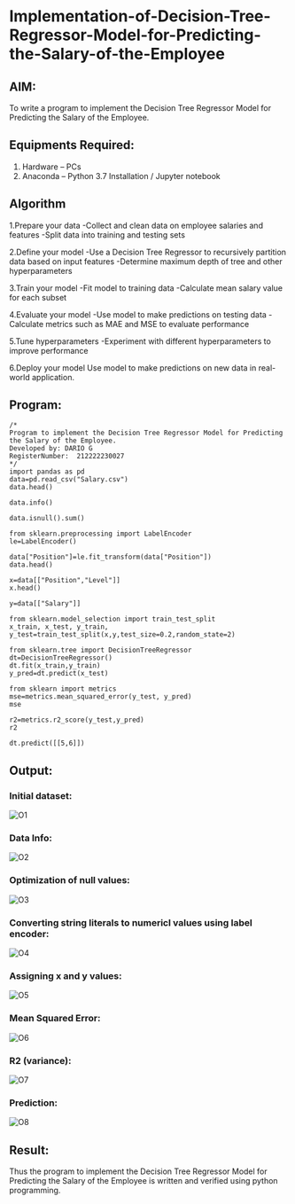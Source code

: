 # Implementation-of-Decision-Tree-Regressor-Model-for-Predicting-the-Salary-of-the-Employee

## AIM:
To write a program to implement the Decision Tree Regressor Model for Predicting the Salary of the Employee.

## Equipments Required:
1. Hardware – PCs
2. Anaconda – Python 3.7 Installation / Jupyter notebook

## Algorithm
1.Prepare your data
-Collect and clean data on employee salaries and features
-Split data into training and testing sets

2.Define your model
-Use a Decision Tree Regressor to recursively partition data based on input features
-Determine maximum depth of tree and other hyperparameters

3.Train your model
-Fit model to training data
-Calculate mean salary value for each subset

4.Evaluate your model
-Use model to make predictions on testing data
-Calculate metrics such as MAE and MSE to evaluate performance

5.Tune hyperparameters
-Experiment with different hyperparameters to improve performance

6.Deploy your model
Use model to make predictions on new data in real-world application.

## Program:
```
/*
Program to implement the Decision Tree Regressor Model for Predicting the Salary of the Employee.
Developed by: DARIO G
RegisterNumber:  212222230027
*/
import pandas as pd
data=pd.read_csv("Salary.csv")
data.head()

data.info()

data.isnull().sum()

from sklearn.preprocessing import LabelEncoder
le=LabelEncoder()

data["Position"]=le.fit_transform(data["Position"])
data.head()

x=data[["Position","Level"]]
x.head()

y=data[["Salary"]]

from sklearn.model_selection import train_test_split
x_train, x_test, y_train, y_test=train_test_split(x,y,test_size=0.2,random_state=2)

from sklearn.tree import DecisionTreeRegressor
dt=DecisionTreeRegressor()
dt.fit(x_train,y_train)
y_pred=dt.predict(x_test)

from sklearn import metrics
mse=metrics.mean_squared_error(y_test, y_pred)
mse

r2=metrics.r2_score(y_test,y_pred)
r2

dt.predict([[5,6]])
```

## Output:
### Initial dataset:
![O1](https://github.com/LATHIKESHWARAN/Implementation-of-Decision-Tree-Regressor-Model-for-Predicting-the-Salary-of-the-Employee/assets/119393556/764ddfe2-dede-4e3e-ba55-15f2b4354e05)
### Data Info:
![O2](https://github.com/LATHIKESHWARAN/Implementation-of-Decision-Tree-Regressor-Model-for-Predicting-the-Salary-of-the-Employee/assets/119393556/f3fbe7ba-f0c2-4eb1-8ff1-941a57dcb5ec)
### Optimization of null values:
![O3](https://github.com/LATHIKESHWARAN/Implementation-of-Decision-Tree-Regressor-Model-for-Predicting-the-Salary-of-the-Employee/assets/119393556/7bdb6adb-95ec-41e9-8230-a794023c7670)
### Converting string literals to numericl values using label encoder:
![O4](https://github.com/LATHIKESHWARAN/Implementation-of-Decision-Tree-Regressor-Model-for-Predicting-the-Salary-of-the-Employee/assets/119393556/d39011ae-e3e6-4bc4-bd15-a832eb8b7e21)
### Assigning x and y values:
![O5](https://github.com/LATHIKESHWARAN/Implementation-of-Decision-Tree-Regressor-Model-for-Predicting-the-Salary-of-the-Employee/assets/119393556/5b458c10-e726-4cdc-8c60-fc69b7a3c314)
### Mean Squared Error:
![O6](https://github.com/LATHIKESHWARAN/Implementation-of-Decision-Tree-Regressor-Model-for-Predicting-the-Salary-of-the-Employee/assets/119393556/3dee0095-d3a1-4f6e-a74e-b6f3983ec5e3)
### R2 (variance):
![O7](https://github.com/LATHIKESHWARAN/Implementation-of-Decision-Tree-Regressor-Model-for-Predicting-the-Salary-of-the-Employee/assets/119393556/924accc7-ece9-491e-9a8c-f980aae9da81)
### Prediction:
![O8](https://github.com/LATHIKESHWARAN/Implementation-of-Decision-Tree-Regressor-Model-for-Predicting-the-Salary-of-the-Employee/assets/119393556/d4d9f997-f736-42c0-963b-acd94b10d596)



## Result:
Thus the program to implement the Decision Tree Regressor Model for Predicting the Salary of the Employee is written and verified using python programming.
